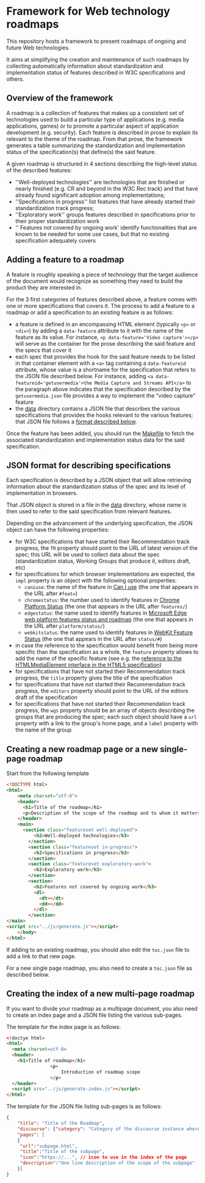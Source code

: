 # Framework for Web technology roadmaps

This repository hosts a framework to present roadmaps of ongoing and future Web technologies.

It aims at simplifying the creation and maintenance of such roadmaps by collecting automatically information about standardization and implementation status of features described in W3C specifications and others.

## Overview of the framework

A roadmap is a collection of features that makes up a consistent set of technologies used to build a particular type of applications (e.g. media applications, games) or to promote a particular aspect of application development (e.g. security). Each feature is described in prose to explain its relevant to the theme of the roadmap. From that prose, the framework generates a table summarizing the standardization and implementation status of the specification(s) that define(s) the said feature.

A given roadmap is structured in 4 sections describing the high-level status of the described features:
* ''Well-deployed technologies'' are technologies that are finished or nearly finished (e.g. CR and beyond in the W3C Rec track) and that have already found significant adoption among implementations;
* ''Specifications in progress'' list features that have already started their standardization track progress;
* ''Exploratory work'' groups features described in specifications prior to their proper standardization work
* '' Features not covered by ongoing work' identify functionalities that are known to be needed for some use cases, but that no existing specification adequately covers

## Adding a feature to a roadmap

A feature is roughly speaking a piece of technology that the target audience of the document would recognize as something they need to build the product they are interested in.

For the 3 first categories of features described above, a feature comes with one or more specifications that covers it. The process to add a feature to a roadmap or add a specification to an existing feature is as follows:
* a feature is defined in an encompassing HTML element (typically `<p>` or `<div>`) by adding a `data-feature` attribute to it with the name of the feature as its value. For instance, `<p data-feature='Video capture'></p>` will serve as the container for the prose describing the said feature and the specs that cover it
* each spec that provides the hook for the said feature needs to be listed in that container element with a `<a>` tag containing a `data-featureid` attribute, whose value is a shortname for the specification that refers to the JSON file described below. For instance, adding `<a data-featureid='getusermedia'>the Media Capture and Streams API</a>` to the paragraph above indicates that the specification described by the `getusermedia.json` file provides a way to implement the "video capture" feature
* the [data](data/) directory contains a JSON file that describes the various specifications that provides the hooks relevant to the various features; that JSON file follows a [format described below](#json-format-for-describing-specifications).

Once the feature has been added, you should run the [Makefile](Makefile) to fetch the associated standardization and implementation status data for the said specification.

## JSON format for describing specifications

Each specification is described by a JSON object that will allow retrieving information about the standardization status of the spec and its level of implementation in browsers.

That JSON object is stored in a file in the [data](data/) directory, whose name is then used to refer to the said specification from relevant features.

Depending on the advancement of the underlying specification, the JSON object can have the following properties:
* for W3C specifications that have started their Recommendation track progress, the `TR` property should point to the URL of latest version of the spec; this URL will be used to collect data about the spec (standardization status, Working Groups that produce it, editors draft, etc)
* for specifications for which browser implementations are expected, the `impl` property is an object with the following optional properties:
  * `caniuse`: the name of the feature in [Can I use](http://caniuse.com/) (the one that appears in the URL after `#feat=`)
  * `chromestatus`: the number used to identify features in [Chrome Platform Status](https://www.chromestatus.com/features) (the one that appears in the URL after `features/`)
  * `edgestatus`: the name used to identify features in [Microsoft Edge web platform features status and roadmap](https://developer.microsoft.com/en-us/microsoft-edge/platform/status/) (the one that appears in the URL after `platform/status/`)
  * `webkitstatus`: the name used to identify features in [WebKit Feature Status](https://webkit.org/status/) (the one that appears in the URL after `status/#`)
* in case the reference to the specification would benefit from being more specific than the specification as a whole, the `feature` property allows to add the name of the specific feature (see e.g. the [reference to the HTMLMediaElement interface in the HTML5 specification](data/htmlmediaelement.json))
* for specifications that have not started their Recommendation track progress, the `title` property gives the title of the specification
* for specifications that have not started their Recommendation track progress, the `editors` property should point to the URL of the editors draft of the specification
* for specifications that have not started their Recommendation track progress, the `wgs` property should be an array of objects describing the groups that are producing the spec; each such object should have a `url` property with a link to the group's home page, and a `label` property with the name of the group

## Creating a new roadmap page or a new single-page roadmap
Start from the following template
```html
<!DOCTYPE html>
<html>
    <meta charset="utf-8">
    <header>
      <h1>Title of the roadmap</h1>
      <p>Description of the scope of the roadmap and to whom it matters</p>
    </header>
    <main>
      <section class="featureset well-deployed">
          <h2>Well-deployed technologies</h3>
        </section>
        <section class="featureset in-progress">
          <h2>Specifications in progress</h3>
        </section>
        <section class="featureset exploratory-work">
          <h2>Exploratory work</h3>
        </section>
        <section>
          <h2>Features not covered by ongoing work</h3>
          <dl>
            <dt></dt>
            <dd></dd>
          </dl>
        </section>
</main>
<script src="../js/generate.js"></script>
    </body>
</html>

```
If adding to an existing roadmap, you should also edit the `toc.json` file to add a link to that new page.

For a new single page roadmap, you also need to create a `toc.json` file as described below.

## Creating the index of a new multi-page roadmap
If you want to divide your roadmap as a multipage document, you also need to create an index page and a JSON file listing the various sub-pages.

The template for the index page is as follows:
```html
<!doctye html>
<html>
  <meta charset=utf-8>
  <header>
    <h1>Title of roadmap</h1>
                <p>
                    Introduction of roadmap scope
                </p>
  </header>
  <script src="../js/generate-index.js"></script>
</html>
```

The template for the JSON file listing sub-pages is as follows:
```json
{
    "title": "Title of the Roadmap",
    "discourse": {"category": "Category of the discourse instance where to post suggestions for new feature (leave empty if none)", "url": "https://discourse.wicg.io/"},
    "pages": [
    {
     "url":"subpage.html",
     "title":"Title of the subpage",
     "icon":"https://...", // icon to use in the index of the page
     "description":"One line description of the scope of the subpage"
    }]
}
```